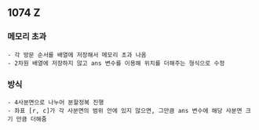 ## 1074 Z
### 메모리 초과
```
- 각 방문 순서를 배열에 저장해서 메모리 초과 나옴
- 2차원 배열에 저장하지 않고 ans 변수를 이용해 위치를 더해주는 형식으로 수정
```

### 방식
```
- 4사분면으로 나누어 분할정복 진행
- 좌표 [r, c]가 각 사분면의 범위 안에 있지 않으면, 그만큼 ans 변수에 해당 사분면 크기 만큼 더해줌
```

